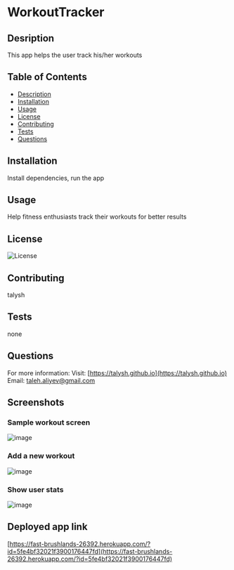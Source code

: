 # WorkoutTracker
    
  ## Desription
          
  This app helps the user track his/her workouts
  
  ## Table of Contents
  
  * [Description](#description)
  * [Installation](#installation)
  * [Usage](#usage)
  * [License](#license)
  * [Contributing](#contributing)
  * [Tests](#tests)
  * [Questions](#questions)
  
  ## Installation
  Install dependencies, run the app
  
  ## Usage
  Help fitness enthusiasts track their workouts for better results
  
  ## License
  ![License](https://img.shields.io/badge/License-MIT-blue.svg "License Badge")
  
  ## Contributing
  talysh
  
  ## Tests
  none
  
  ## Questions
  
  For more information:
  Visit: [https://talysh.github.io](https://talysh.github.io)
  Email: taleh.aliyev@gmail.com

  ## Screenshots

  ### Sample workout screen
  ![image](https://github.com/talysh/workouttracker/tree/main/public/assets/img/samplescreen-exercise.png)

  ### Add a new workout

  ![image](https://github.com/talysh/workouttracker/tree/main/public/assets/img/samplescreen-addworkout.png)


  ### Show user stats
  ![image](https://github.com/talysh/workouttracker/tree/main/public/assets/img/samplescreen-stats.png)

  ## Deployed app link

  [https://fast-brushlands-26392.herokuapp.com/?id=5fe4bf32021f3900176447fd](https://fast-brushlands-26392.herokuapp.com/?id=5fe4bf32021f3900176447fd)

